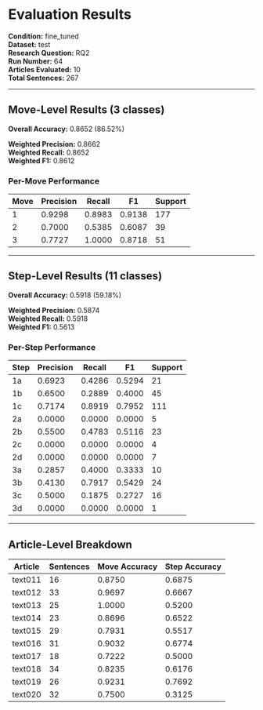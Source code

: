 # Evaluation Results

**Condition:** fine_tuned  
**Dataset:** test  
**Research Question:** RQ2  
**Run Number:** 64  
**Articles Evaluated:** 10  
**Total Sentences:** 267  

---

## Move-Level Results (3 classes)

**Overall Accuracy:** 0.8652 (86.52%)  

**Weighted Precision:** 0.8662  
**Weighted Recall:** 0.8652  
**Weighted F1:** 0.8612  

### Per-Move Performance

| Move | Precision | Recall | F1 | Support |
|------|-----------|--------|----|---------|
| 1 | 0.9298 | 0.8983 | 0.9138 | 177 |
| 2 | 0.7000 | 0.5385 | 0.6087 | 39 |
| 3 | 0.7727 | 1.0000 | 0.8718 | 51 |

---

## Step-Level Results (11 classes)

**Overall Accuracy:** 0.5918 (59.18%)  

**Weighted Precision:** 0.5874  
**Weighted Recall:** 0.5918  
**Weighted F1:** 0.5613  

### Per-Step Performance

| Step | Precision | Recall | F1 | Support |
|------|-----------|--------|----|---------|
| 1a | 0.6923 | 0.4286 | 0.5294 | 21 |
| 1b | 0.6500 | 0.2889 | 0.4000 | 45 |
| 1c | 0.7174 | 0.8919 | 0.7952 | 111 |
| 2a | 0.0000 | 0.0000 | 0.0000 | 5 |
| 2b | 0.5500 | 0.4783 | 0.5116 | 23 |
| 2c | 0.0000 | 0.0000 | 0.0000 | 4 |
| 2d | 0.0000 | 0.0000 | 0.0000 | 7 |
| 3a | 0.2857 | 0.4000 | 0.3333 | 10 |
| 3b | 0.4130 | 0.7917 | 0.5429 | 24 |
| 3c | 0.5000 | 0.1875 | 0.2727 | 16 |
| 3d | 0.0000 | 0.0000 | 0.0000 | 1 |

---

## Article-Level Breakdown

| Article | Sentences | Move Accuracy | Step Accuracy |
|---------|-----------|---------------|---------------|
| text011 | 16 | 0.8750 | 0.6875 |
| text012 | 33 | 0.9697 | 0.6667 |
| text013 | 25 | 1.0000 | 0.5200 |
| text014 | 23 | 0.8696 | 0.6522 |
| text015 | 29 | 0.7931 | 0.5517 |
| text016 | 31 | 0.9032 | 0.6774 |
| text017 | 18 | 0.7222 | 0.5000 |
| text018 | 34 | 0.8235 | 0.6176 |
| text019 | 26 | 0.9231 | 0.7692 |
| text020 | 32 | 0.7500 | 0.3125 |
